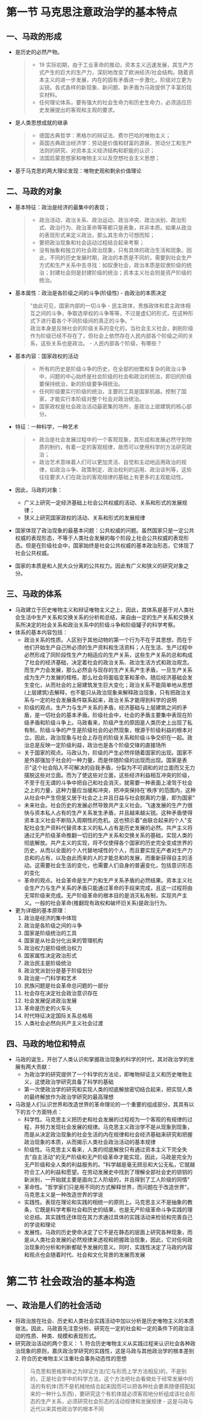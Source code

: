 # 第一节 马克思注意政治学的基本特点

## 一、马政的形成

- 是历史的必然产物。

  > - 19 实际初期，由于工业革命的推动，资本主义迅速发展，其生产方式产生的巨大的生产力，深刻地改变了欧洲经济/社会结构。随着资本主义的进一步发展，内在的固有矛盾进一步激化，阶级对立更为尖锐。各式各样的新现象、新问题、新矛盾为马政提供了丰富的现实材料。
  > - 任何理论体系，要有强大的社会生命力和历史生命力，必须适应历史发展提出的客观和主观的要求。

- 是人类思想成就的继承

  > - 德国古典哲学：黑格尔的辩证法、费尔巴哈的唯物主义；
  > - 英国古典政治经济学：劳动是价值和财富的源泉、劳动分工和生产法则的研究、对资本主义经济结构和职能的认识；
  > - 法国启蒙思想家和唯物主义以及空想社会主义思想；

- 基于马克思的两大理论发现：唯物史观和剩余价值理论

## 二、马政的对象

- 基本特征：政治是经济的最集中的表现；

  > - 政治活动、政治关系、政治运动、政治冲突、政治派别、政治形式、政治行为、政治革命等等都只是表象，并非本质。如果从政治的表现形式来定义政治，那么其生命力可想而知；
  > - 要把政治现象和社会运动过程结合起来考察；
  > - 没有抽象和独立的社会政治现象，只有具体的政治生活和现象。因此，不同的历史发展时期，政治的本质是不同的，需要到社会生产方式和生产关系中去寻找：如奴隶社会，政治本质是奴隶阶级的统治；封建社会则是封建阶级的统治；资本主义社会则是资产阶级的统治。

- 基本属性：政治是各阶级之间的斗争(阶级性) - 由政治的本质决定

  > "由此可见，国家内部的一切斗争 - 民主政体，贵族政体和君主政体相互之间的斗争，争取选举权的斗争等等，不过是虚幻的形式，在这种形式下进行着各个不同阶级间的真正的斗争。"  
  > 政治本身是反映社会的阶级关系的变化的，当社会主义社会，剥削阶级作为阶级已经不存在了，但社会上依然存在人民内部各个阶级之间的关系，这些关系也是政治。 - 人民内部各个阶级，有哪些？

- 基本内容：国家政权的活动

  > - 所有的历史是阶级斗争的历史，在全部的纷繁和复杂的政治斗争中，问题的中心始终是社会阶级的社会和政治的统治，即旧的阶级要保持统治，新的阶级要争得统治。
  > - 任何阶级要实行阶级的统治，主要的工具是国家机器。控制了国家，才能实行本阶级对整个社会对政治统治。
  > - 国家政权是社会政治活动最密集的场所，是政治上层建筑的核心部分。

- 特征：一种科学，一种艺术

  > - 政治是社会发展过程中的一个客观现象，其形成和发展必然守到物质的制约，有着一定的客观规律，故而可以使用科学的方法研究政治；
  > - 政治艺术意味着人们可以更加灵活、自觉和主动地运用政治的规律，如政治斗争、政策制定、政治权利的运用、政治谈判等，这些往往要求人们在政治的客观规律的基础上有更多的主观能动性。

- 因此，马政的对象：
  - 广义上研究一定经济基础上社会公共权威的活动、关系和形式的发展规律；
  - 狭义上研究国家政权的活动、关系和形式的发展规律
- 国家体现了政治现象的最基本问题：公共权威的问题。虽然国家只是一定公共权威的表现形态，不等于人类社会发展的每个阶段上社会公共权威的表现形态。但是在阶级社会中，国家始终是社会公共权威的基本政治形态，它体现了社会公共权威。
- 国家的本质是和人民大众分离的公共权力。因此有广义和狭义的研究对象之分。

## 三、马政的体系

- 马政建立于历史唯物主义和辩证唯物主义之上，因此，其体系是基于对人类社会生活中生产关系和交换关系的分析和总结，来自由一定的生产关系和交换关系所决定的社会关系和政治关系中的阶级斗争和阶级罐子的科学考察。
- 体系的基本内容包括：
  - 政治关系的性质。人区别于其他动物的第一个行为不在于其思想，而在于他们开始生产自己所必须的生产资料和生活资料；人在生活、生产过程中必然形成了同阶段性生产力相适应的生产关系，这些生产关系的总和构成了社会的经济基础，决定着社会的政治关系、政治生活方式和政治观念。而生产力会发展，那么必然会与现存的生产关系产生矛盾，一旦生产关系成为生产力发展的桎梏，那么社会将面临变革和革命。随后经济基础会发生变化，从而社会的上层建筑发生巨大变化；政治关系不能简单地从思想(上层建筑)去解释，也不能只从政治现象来解释政治现象，只有把政治关系与一定的社会发展条件联系起来，政治关系才能得到科学的说明
  - 阶级的观点。生产力与生产关系的矛盾，经济基础与上层建筑之间的矛盾，是一切社会的基本矛盾。阶级社会中，社会的矛盾主要集中表现在阶级矛盾和阶级斗争上。马政看来，阶级产生的原因是人类历史上出现了私有制，阶级斗争的产生是阶级社会的必然现象，根源于阶级利益的根本对立。因此，政治现象与社会上存在的阶级关系和阶级斗争交织在一起。政治总是反映一定阶级利益，政治也是各个阶级交锋的直接场所
  - 关于国家的观点。马政认为，阶级的产生必然伴随着国家的出现。国家不是外部强加于社会的一种力量，而是伴随阶级的出现而出现。国家是表示"这个社会陷入不可解决的自我矛盾，分裂为不可调和的对立面而又无力摆脱这些对立面。而为了使这些对立面，这些经济利益相互冲突的阶级，不至于在无谓的斗争中把自己和社会消灭，就需要一种表面上凌驾于社会之上的力量，这种力量应当缓和冲突，把冲突保持在'秩序'的范围内，这种从社会中产生但是又居于社会之上并且日益与社会脱离的力量，即为国家"
  - 未来社会。社会历史的发展必然导致共产主义社会。飞速发展的生产力很快与资本私人占有的生产关系发生矛盾，并且越来越尖锐。这种矛盾使得资本主义社会不断陷入周期性的危机。这也预示着"由联合起来的个人"支配社会生产资料代替资本主义的私人占有是历史发展的必然。共产主义将通过无产阶级革命推翻一切旧的生产关系和交换关系的基础，实现人类的彻底解放。共产主义的实现，将不仅使得各个国家的历史完全变成世界的历史，从而以全面的个人代替地域性的个人，而且要实现无产者对生产力总和的占有，以及由此而来的人的才能总和的发展，而重新获得自主的活动。这需要社会生活的变化，也需要人们自身的普遍变化，包括意识形态的变化
  - 革命的观点。社会革命是生产力和生产关系矛盾的必然结果。资本主义社会生产力与生产关系的矛盾只能通过革命的手段来完成，且这一过程将由无常阶级来完成。无产阶级革命的根本目的是消灭私有制，实现共产主义。一般的社会革命(推翻现有政权和破坏旧关系)是政治行为。
- 更为详细的基本原理：
  1. 政治是经济的集中体现
  2. 政治是各阶级之间的斗争
  3. 国家是阶级统治的工具
  4. 国家是从社会分化出来的管理机构
  5. 政治权力是阶级统治权力
  6. 国家属性决定政治形式
  7. 政治民主是阶级统治
  8. 政治党派划分是基于阶级划分
  9. 政治是一门科学和艺术
  10. 民族问题是社会革命总问题的一部分
  11. 社会存在决定社会政治意识存在
  12. 社会发展促进政治发展
  13. 革命是历史的火车头
  14. 时代特征决定国际关系总格局
  15. 人类社会必然向共产主义社会过渡

## 四、马政的地位和特点

- 马政的诞生，开创了人类认识和掌握政治现象的科学的时代，其对政治学的发展有两大贡献：
  - 为政治学的研究提供了一个科学的方法论，即唯物辩证主义和历史唯物主义，这使政治学研究具备了科学的基础
  - 第一次使政治学的研究和实现人类的彻底解放密切结合起来，把实现人类的最终解放作为政治学研究的最高理想
- 马政是人们认识世界和改造世界的革命理论的一个重要的组成部分，其具有以下的五个方面特点：
  - 科学性。马克思主义把历史和社会发展的过程视为一个客观的有规律的过程，并努力发现社会发展的规律。马克思主义政治学不是从现象到现象，而是从决定政治现象的社会生活的内在规律和社会经济基础来研究和把握政治现象的本质，从而揭示人类社会政治活动的基本规律
  - 阶级性。马克思主义看来，人类的彻底解放只有通过资本主义下完全失去"自主活动"的无产阶级和无产阶级革命才能实现，因此，马政是完全为无产阶级和全人类的利益服务的。"科学越是毫无顾忌和大公无私，它就越符合工人的利益和愿望。在劳动发展史中找到了理解全部社会史的锁钥的新派别，一开始就主要是面向工人阶级的，并且得到了工人阶级的同情"
  - 革命性。"哲学家们只是用不同的方式解释世界，而问题在于改造世界"。马克思主义是一种改造世界的学说
  - 实践性。表现在理论和实践的相统一的原则上。马克思主义不是抽象的教条，它既是科学考察社会和历史的结果，也是无产阶级革命斗争实践的理论总结。其实践性还体现在其力求通过具体的实践活动来检验和完善自己的学说和理论
  - 发展性。马政的历史使命决定了它不是在静态的层面上研究各种现象，而是从人类社会发展的必然规律来透视和把握政治现象，因此，它对任何政治现象的分析和判断都赋予发展的意义。同时，实践性决定了马政的内容和观点也会随着时代、社会和文化背景的发展而发展

# 第二节 社会政治的基本构造

## 一、政治是人们的社会活动

- 将政治放在社会、历史和人类社会实践活动中加以分析是历史唯物主义的本质做法。因此，马政首先注意分析、研究在一定的社会和一定的条件下的政治活动的性质、种类、规模和表现形式。
- 研究政治活动的两个意义： 1. 符合历史唯物主义从实践过程来认识社会各种政治现象的原则，嘉庆政治学研究的实践性，这是马政与其他政治学的根本差别 2. 符合历史唯物主义注重社会事务动态性的思想
  > 马克思和恩格斯称之为辩证方法(它与形而上学方法相反)的，不是别的，正是社会学中的科学方法，这个方法吧社会看做处于经常发展中的活的有机体(而不是机械地结合起来因而可以把各种社会要素随便搭配起来的一种什么东西)，要研究这个有机体就必须客观地分析组成该社会形态的生产关系，必须研究社会形态的活动规律和发展规律 - 这是马政与近代以来其他政治学的根本不同
